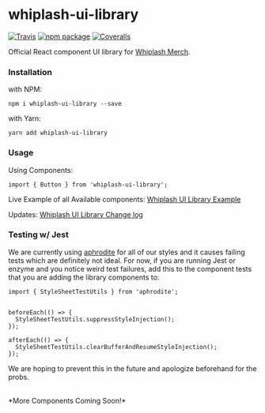 # whiplash-ui-library

[![Travis][build-badge]][build]
[![npm package][npm-badge]][npm]
[![Coveralls][coveralls-badge]][coveralls]

Official React component UI library for [Whiplash Merch](https://www.whiplashmerch.com/).

[build-badge]: https://travis-ci.com/whiplashmerch/whiplash-ui-library.svg?token=7sqecPgxJNHKkKxQk6v2&branch=master
[build]: https://travis-ci.org/whiplashmerch/whiplash-ui-library

[npm-badge]: https://img.shields.io/npm/v/npm-package.png?style=flat-square
[npm]: https://www.npmjs.org/package/npm-package

[coveralls-badge]: https://coveralls.io/repos/github/whiplashmerch/whiplash-ui-library/badge.svg?branch=master
[coveralls]: https://coveralls.io/github/whiplashmerch/whiplash-ui-library

### Installation
with NPM:
```
npm i whiplash-ui-library --save
```

with Yarn:
```
yarn add whiplash-ui-library
```


### Usage
Using Components:
```
import { Button } from 'whiplash-ui-library';
```

Live Example of all Available components:
[Whiplash UI Library Example](https://whiplashmerch.github.io/whiplash-ui-library/)

Updates:
[Whiplash UI Library Change log](https://github.com/whiplashmerch/whiplash-ui-library/blob/master/CHANGELOG.md)

### Testing w/ Jest
We are currently using [aphrodite](https://github.com/Khan/aphrodite) for all of
our styles and it causes failing tests which are definitely not ideal. For now,
if you are running Jest or enzyme and you notice weird test failures, add this to
the component tests that you are adding the library components to:

```
import { StyleSheetTestUtils } from 'aphrodite';


beforeEach(() => {
  StyleSheetTestUtils.suppressStyleInjection();
});

afterEach(() => {
  StyleSheetTestUtils.clearBufferAndResumeStyleInjection();
});
```

We are hoping to prevent this in the future and apologize beforehand for the probs.

<br />
*More Components Coming Soon!*
